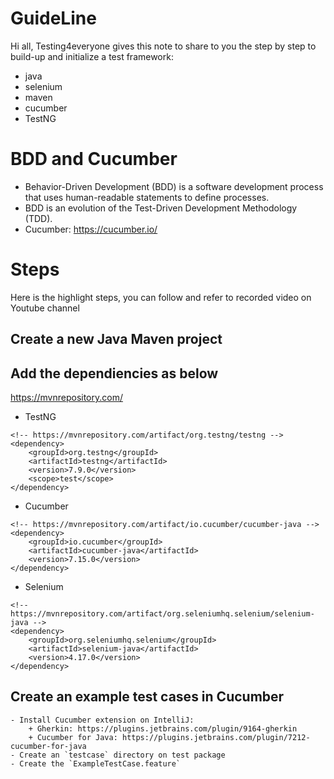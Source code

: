 # GuideLine
Hi all, Testing4everyone gives this note to share to you the step by step to build-up and initialize a test framework:
+ java
+ selenium
+ maven
+ cucumber
+ TestNG

# BDD and Cucumber

- Behavior-Driven Development (BDD) is a software development process that uses human-readable statements to define processes. 
- BDD is an evolution of the Test-Driven Development Methodology (TDD).
- Cucumber: https://cucumber.io/

# Steps
Here is the highlight steps, you can follow and refer to recorded video on Youtube channel
## Create a new Java Maven project
## Add the dependiencies as below
https://mvnrepository.com/
- TestNG
```agsl
<!-- https://mvnrepository.com/artifact/org.testng/testng -->
<dependency>
    <groupId>org.testng</groupId>
    <artifactId>testng</artifactId>
    <version>7.9.0</version>
    <scope>test</scope>
</dependency>
```
- Cucumber
```agsl
<!-- https://mvnrepository.com/artifact/io.cucumber/cucumber-java -->
<dependency>
    <groupId>io.cucumber</groupId>
    <artifactId>cucumber-java</artifactId>
    <version>7.15.0</version>
</dependency>

```
- Selenium
```agsl
<!-- https://mvnrepository.com/artifact/org.seleniumhq.selenium/selenium-java -->
<dependency>
    <groupId>org.seleniumhq.selenium</groupId>
    <artifactId>selenium-java</artifactId>
    <version>4.17.0</version>
</dependency>
```

## Create an example test cases in Cucumber
    - Install Cucumber extension on IntelliJ:
        + Gherkin: https://plugins.jetbrains.com/plugin/9164-gherkin
        + Cucumber for Java: https://plugins.jetbrains.com/plugin/7212-cucumber-for-java
    - Create an `testcase` directory on test package
    - Create the `ExampleTestCase.feature`

